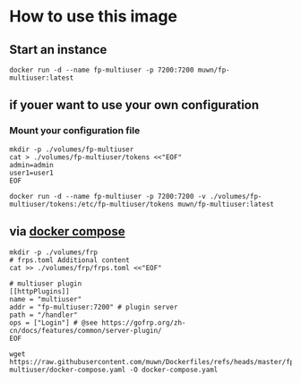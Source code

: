 # How to use this image

## Start an instance

``` shell
docker run -d --name fp-multiuser -p 7200:7200 muwn/fp-multiuser:latest
```

## if youer want to use your own configuration

### Mount your configuration file
``` shell
mkdir -p ./volumes/fp-multiuser
cat > ./volumes/fp-multiuser/tokens <<"EOF"
admin=admin
user1=user1
EOF

docker run -d --name fp-multiuser -p 7200:7200 -v ./volumes/fp-multiuser/tokens:/etc/fp-multiuser/tokens muwn/fp-multiuser:latest
```

## via [docker compose](https://github.com/docker/compose)

```shell
mkdir -p ./volumes/frp
# frps.toml Additional content 
cat >> ./volumes/frp/frps.toml <<"EOF"

# multiuser plugin
[[httpPlugins]]
name = "multiuser"
addr = "fp-multiuser:7200" # plugin server
path = "/handler"
ops = ["Login"] # @see https://gofrp.org/zh-cn/docs/features/common/server-plugin/
EOF

wget https://raw.githubusercontent.com/muwn/Dockerfiles/refs/heads/master/fp-multiuser/docker-compose.yaml -O docker-compose.yaml
```
